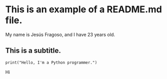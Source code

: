 # This is an example of a README.md file.

My name is Jesús Fragoso, and I have 23 years old.

## This is a subtitle.
	print("Hello, I'm a Python programmer.")

Hi

